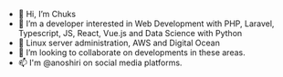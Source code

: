 - 👋 Hi, I’m Chuks
- 👀 I’m a developer interested in Web Development with PHP, Laravel, Typescript, JS, React, Vue.js and Data Science with Python
- 🌱 Linux server administration, AWS and Digital Ocean
- 💞️ I’m looking to collaborate on developments in these areas.
- 📫 I'm @anoshiri on social media platforms.

<!---
anoshiri/anoshiri is a ✨ special ✨ repository because its `README.md` (this file) appears on your GitHub profile.
You can click the Preview link to take a look at your changes.
--->
